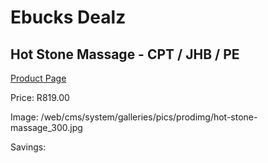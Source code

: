 
# Ebucks Dealz
## Hot Stone Massage - CPT / JHB / PE
[Product Page](https://www.ebucks.com/web/shop/productSelected.do?prodId=239433850&catId=322112237)

Price: R819.00

Image: /web/cms/system/galleries/pics/prodimg/hot-stone-massage_300.jpg

Savings: 


	